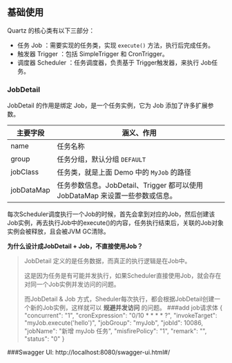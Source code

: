 ## 基础使用

Quartz 的核心类有以下三部分：

- 任务 Job ：需要实现的任务类，实现 `execute()` 方法，执行后完成任务。 
- 触发器 Trigger ：包括 SimpleTrigger 和 CronTrigger。
- 调度器 Scheduler ：任务调度器，负责基于 Trigger触发器，来执行 Job任务。

### JobDetail

JobDetail 的作用是绑定 Job，是一个任务实例，它为 Job 添加了许多扩展参数。

| 主要字段   | 涵义、作用                                                   |
| ---------- | ------------------------------------------------------------ |
| name       | 任务名称                                                     |
| group      | 任务分组，默认分组 `DEFAULT`                                 |
| jobClass   | 任务类，就是上面 Demo 中的 `MyJob` 的路径                    |
| jobDataMap | 任务参数信息。JobDetail、Trigger 都可以使用 JobDataMap 来设置一些参数或信息。 |

每次Scheduler调度执行一个Job的时候，首先会拿到对应的Job，然后创建该Job实例，再去执行Job中的execute()的内容，任务执行结束后，关联的Job对象实例会被释放，且会被JVM GC清除。

**为什么设计成JobDetail + Job，不直接使用Job？**

> JobDetail 定义的是任务数据，而真正的执行逻辑是在Job中。
>
> 这是因为任务是有可能并发执行，如果Scheduler直接使用Job，就会存在对同一个Job实例并发访问的问题。
>
> 而JobDetail & Job 方式，Sheduler每次执行，都会根据JobDetail创建一个新的Job实例，这样就可以 **规避并发访问** 的问题。
###add job请求体
 {
   "concurrent": "1",
   "cronExpression": "0/10 * * * * ?",
   "invokeTarget": "myJob.execute('hello')",
   "jobGroup": "myJob",
   "jobId": 10086,
   "jobName": "新增 myJob 任务",
   "misfirePolicy": "1",
   "remark": "",
   "status": "0"
 }
 
###Swagger UI: http://localhost:8080/swagger-ui.html#/
